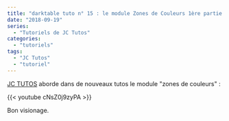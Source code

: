 ```yaml
---
title: "darktable tuto n° 15 : le module Zones de Couleurs 1ère partie."
date: "2018-09-19"
series:
  - "Tutoriels de JC Tutos"
categories: 
  - "tutoriels"
tags: 
  - "JC Tutos"
  - "tutoriel"
---
```


[JC TUTOS](https://www.youtube.com/channel/UChkmJoz4r375C6F2eym99YQ) aborde dans de nouveaux tutos le module "zones de couleurs" : 

{{< youtube cNsZ0j9zyPA >}}

Bon visionage.
